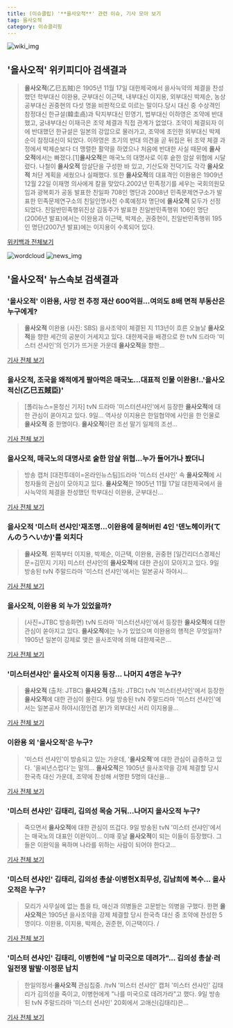 ```yaml
---
title: (이슈클립) '**을사오적**' 관련 이슈, 기사 모아 보기
tag: 을사오적
category: 이슈클리핑
---
```

![wiki_img](https://user-images.githubusercontent.com/42597476/44503234-41136a80-a6d0-11e8-9071-6fc6418eafe4.png)
## **'**을사오적**'** 위키피디아 검색결과
>**을사오적**(乙巳五賊)은 1905년 11월 17일 대한제국에서 을사늑약의 체결을 찬성했던 학부대신 이완용, 군부대신 이근택, 내부대신 이지용, 외부대신 박제순, 농상공부대신 권중현의 다섯 명을 비판적으로 이르는 말이다.당시 대신 중 수상격인 참정대신 한규설(韓圭卨)과 탁지부대신 민영기, 법부대신 이하영은 조약에 반대했고, 궁내부대신 이재극은 조약 체결과 직접 관계가 없었다. 조약이 체결되자 이에 반대했던 한규설은 일본의 강압으로 물러가고, 조약에 조인한 외부대신 박제순이 참정대신이 되었다. 이하영은 초기의 반대 의견을 곧 뒤집은 뒤 조약 체결 과정에서 박제순보다 더 맹렬한 활약을 하였으나 처음에 반대한 사실 때문에 **을사오적**에서는 빠졌다.[1]**을사오적**은 매국노의 대명사로 이후 숱한 암살 위협에 시달렸다. 나철이 **을사오적** 암살단을 구성한 바 있고, 기산도와 전덕기도 각각 **을사오적** 처단 계획을 세웠으나 실패했다. 또한 **을사오적**의 대표격인 이완용은 1909년 12월 22일 이재명 의사에게 칼을 맞았다.2002년 민족정기를 세우는 국회의원모임과 광복회가 공동 발표한 친일파 708인 명단과 2008년 민족문제연구소가 발표한 민족문제연구소의 친일인명사전 수록예정자 명단에 **을사오적** 모두가 선정되었다. 친일반민족행위진상 김동주가 발표한 친일반민족행위 106인 명단(2006년 발표)에서는 이완용과 이근택, 박제순, 권중현이, 친일반민족행위 195인 명단(2007년 발표)에는 이지용이 수록되어 있다.

<a href="https://ko.wikipedia.org/wiki/을사오적" target="_blank">위키백과 전체보기</a>

![wordcloud](https://s3.ap-northeast-2.amazonaws.com/lyrics101-wordcloud/2018-09-10-1536519539.png)
![news_img](https://user-images.githubusercontent.com/42597476/44507050-1206f400-a6e4-11e8-8d98-7ffbfebb353f.png)
## **'**을사오적**'** 뉴스속보 검색결과
### '**을사오적**' 이완용, 사망 전 추정 재산 600억원…여의도 8배 면적 부동산은 누구에게?

>**을사오적** 이완용 (사진: SBS) 을사조약이 체결된 지 113년이 흐른 오늘날 **을사오적**을 향한 세간의 공분이 거세지고 있다. 대한제국을 배경으로 한 tvN 드라마 '미스터 션샤인'의 인기가 뜨거운 가운데 **을사오적**을 향한...

<a href="http://www.jemin.com/news/articleView.html?idxno=537958" target="_blank">기사 전체 보기</a>

### **을사오적**, 조국을 왜적에게 팔아먹은 매국노...대표적 인물 이완용!..'**을사오적**신(乙巳五賊臣)'

>[폴리뉴스=윤청신 기자] tvN 드라마 '미스터션샤인'에서 등장한 **을사오적**에 대한 관심이 쏟아지고 있다. 9일... 역사상 이지용은 한일협약에 사인을 한 인물로 **을사오적** 중 한명이다. **을사오적**이란 조선 말기 일제의 조선...

<a href="http://www.polinews.co.kr/news/article.html?no=366863" target="_blank">기사 전체 보기</a>

### **을사오적**, 매국노의 대명사로 숱한 암살 위협…누가 들어가나 봤더니

>방송 캡처 [대전투데이=온라인뉴스팀]드라마 '미스터 션샤인' 속 **을사오적**에 시청자들의 관심이 모아지고 있다.   **을사오적**은 1905년 11월 17일 대한제국에서 을사늑약의 체결을 찬성했던 학부대신 이완용, 군부대신...

<a href="http://www.daejeontoday.com/news/articleView.html?idxno=512671" target="_blank">기사 전체 보기</a>

### **을사오적** '미스터 션샤인'재조명…이완용에 묻혀버린 4인 '덴노헤이카(てんのうへいか)'를 외치다

>**을사오적**. 왼쪽부터 이지용, 박제순, 이근택, 이완용, 권중현 [일간리더스경제신문=김민지 기자] 미스터 션샤인의 **을사오적**에 대한 관심이 모아지고 있다. 9일 방송된 tvN 주말드라마 '미스터 션샤인'에서는 일본공사 하야시...

<a href="http://leaders.asiae.co.kr/news/articleView.html?idxno=74416" target="_blank">기사 전체 보기</a>

### **을사오적**, 이완용 외 누가 있었을까?

>(사진=JTBC 방송화면) tvN 드라마 '미스터션샤인'에서 등장한 **을사오적**에 대한 관심이 쏟아지고 있다. **을사오적**에는 누가 있었으며 이완용의 행적은 무엇일까? 1905년 일본이 강제로 맺은 을사조약에 의해 대한제국은...

<a href="http://www.anewsa.com/detail.php?number=1369656&thread=09r02" target="_blank">기사 전체 보기</a>

### '미스터션샤인' **을사오적** 이지용 등장… 나머지 4명은 누구?

>**을사오적** (출처: JTBC) **을사오적** (출처: JTBC) tvN '미스터션샤인'에서 등장한 **을사오적**에 대한 관심이 쏠린다. 9일 방송된 tvN 주말드라마 '미스터 션샤인'에서는 일본공사 하야시(정인겸 분)가 외부대신 서리 이지용을...

<a href="http://www.newscj.com/news/articleView.html?idxno=553549" target="_blank">기사 전체 보기</a>

### 이완용 외 '**을사오적**'은 누구?

>'미스터 션샤인'이 방송되고 있는 가운데, '**을사오적**'에 대한 관심이 급증하고 있다. '을씨년스럽다'는 말의... **을사오적**은 1905년 을사조약을 강제 체결할 당시 한국측 대신 가운데, 조약에 찬성해 서명한 5명의 대신을...

<a href="http://news20.busan.com/controller/newsController.jsp?newsId=20180909000184" target="_blank">기사 전체 보기</a>

### '미스터 션샤인' 김태리, 김의성 목숨 거둬…나머지 **을사오적** 누구?

>죽으면서 **을사오적**에 대한 관심이 뜨겁다. 9일 방송된 tvN '미스터 션샤인'에서는 매국노의 대표인 이완익이... 이때 훗날 **을사오적**이 되는 이들이 등장했다. 그들은 이완익을 욕하며 나라를 위하는 사람이 되어야 한다고...

<a href="http://www.munhwanews.com/news/articleView.html?idxno=150172" target="_blank">기사 전체 보기</a>

### '미스터 션샤인' 김태리, 김의성 총살·이병헌X최무성, 김남희에 복수… **을사오적**은 누구?

>모리가 사무실에 없는 틈을 타, 애신과 의병들은 고문받는 의병을 구했다.  한편 **을사오적**은 1905년 을사조약을 강제 체결할 당시 한국측 대신 중 조약에 찬성한 5명이다. 이완용, 이지용, 박제순, 권준현, 이근택이다.  /

<a href="http://www.kyeongin.com/main/view.php?key=20180909002209301" target="_blank">기사 전체 보기</a>

### '미스터 션샤인' 김태리, 이병헌에 "날 미국으로 데려가"… 김의성 총살·러일전쟁 발발·이정문 납치

>한일의정서·**을사오적** 관심집중. /tvN '미스터 션샤인' 캡처  '미스터 션샤인' 김태리가 김의성을 죽이고, 이병헌에게 "나를 미국으로 데려가라"고 했다. 9일 방송된 tvN 주말드라마 '미스터 션샤인' 20회에서 고애신(김태리)은...

<a href="http://www.kyeongin.com/main/view.php?key=20180909002241526" target="_blank">기사 전체 보기</a>


